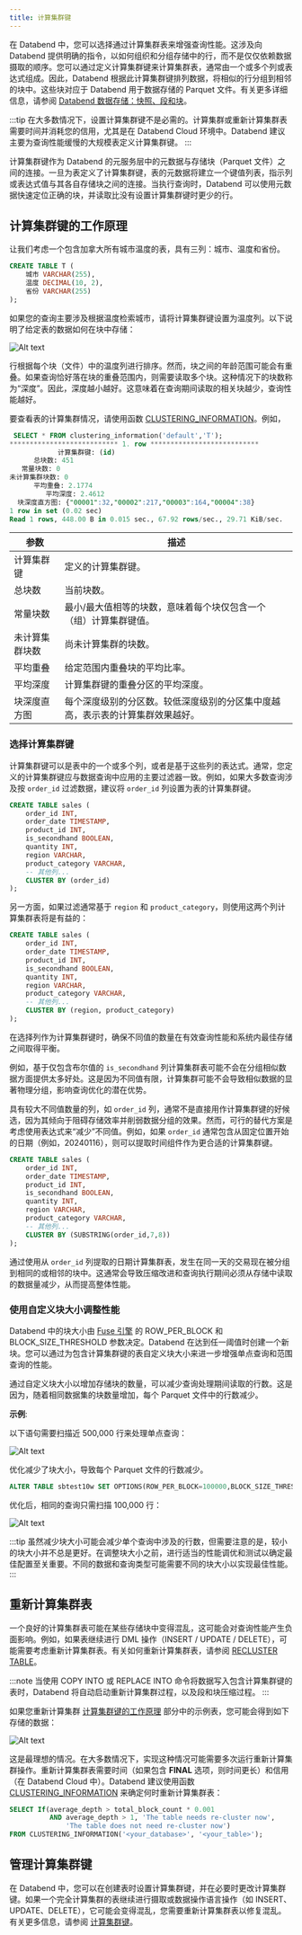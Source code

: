 ```yaml
---
title: 计算集群键
---
```


在 Databend 中，您可以选择通过计算集群表来增强查询性能。这涉及向 Databend 提供明确的指令，以如何组织和分组存储中的行，而不是仅仅依赖数据摄取的顺序。您可以通过定义计算集群键来计算集群表，通常由一个或多个列或表达式组成。因此，Databend 根据此计算集群键排列数据，将相似的行分组到相邻的块中。这些块对应于 Databend 用于数据存储的 Parquet 文件。有关更多详细信息，请参阅 [Databend 数据存储：快照、段和块](/sql/sql-commands/ddl/table/optimize-table#databend-数据存储-快照-段和块)。

:::tip
在大多数情况下，设置计算集群键不是必需的。计算集群或重新计算集群表需要时间并消耗您的信用，尤其是在 Databend Cloud 环境中。Databend 建议主要为查询性能缓慢的大规模表定义计算集群键。
:::

计算集群键作为 Databend 的元服务层中的元数据与存储块（Parquet 文件）之间的连接。一旦为表定义了计算集群键，表的元数据将建立一个键值列表，指示列或表达式值与其各自存储块之间的连接。当执行查询时，Databend 可以使用元数据快速定位正确的块，并读取比没有设置计算集群键时更少的行。

## 计算集群键的工作原理

让我们考虑一个包含加拿大所有城市温度的表，具有三列：城市、温度和省份。

```sql
CREATE TABLE T (
    城市 VARCHAR(255),
    温度 DECIMAL(10, 2),
    省份 VARCHAR(255)
);
```

如果您的查询主要涉及根据温度检索城市，请将计算集群键设置为温度列。以下说明了给定表的数据如何在块中存储：

![Alt text](/img/sql/clustered.png)

行根据每个块（文件）中的温度列进行排序。然而，块之间的年龄范围可能会有重叠。如果查询恰好落在块的重叠范围内，则需要读取多个块。这种情况下的块数称为“深度”。因此，深度越小越好。这意味着在查询期间读取的相关块越少，查询性能越好。

要查看表的计算集群情况，请使用函数 [CLUSTERING_INFORMATION](/sql/sql-functions/system-functions/clustering_information)。例如，

```sql
 SELECT * FROM clustering_information('default','T');
*************************** 1. row ***************************
            计算集群键: (id)
      总块数: 451
   常量块数: 0
未计算集群块数: 0
      平均重叠: 2.1774
         平均深度: 2.4612
  块深度直方图: {"00001":32,"00002":217,"00003":164,"00004":38}
1 row in set (0.02 sec)
Read 1 rows, 448.00 B in 0.015 sec., 67.92 rows/sec., 29.71 KiB/sec.
```

| 参数                    | 描述                                                                                                                                    |
| ----------------------- | --------------------------------------------------------------------------------------------------------------------------------------- |
| 计算集群键              | 定义的计算集群键。                                                                                                                      |
| 总块数                  | 当前块数。                                                                                                                              |
| 常量块数                | 最小/最大值相等的块数，意味着每个块仅包含一个（组）计算集群键值。                                                                       |
| 未计算集群块数          | 尚未计算集群的块数。                                                                                                                    |
| 平均重叠                | 给定范围内重叠块的平均比率。                                                                                                            |
| 平均深度                | 计算集群键的重叠分区的平均深度。                                                                                                        |
| 块深度直方图            | 每个深度级别的分区数。较低深度级别的分区集中度越高，表示表的计算集群效果越好。                                                          |

### 选择计算集群键

计算集群键可以是表中的一个或多个列，或者是基于这些列的表达式。通常，您定义的计算集群键应与数据查询中应用的主要过滤器一致。例如，如果大多数查询涉及按 `order_id` 过滤数据，建议将 `order_id` 列设置为表的计算集群键。

```sql
CREATE TABLE sales (
    order_id INT,
    order_date TIMESTAMP,
    product_id INT,
    is_secondhand BOOLEAN,
    quantity INT,
    region VARCHAR,
    product_category VARCHAR,
    -- 其他列...
    CLUSTER BY (order_id)
);
```

另一方面，如果过滤通常基于 `region` 和 `product_category`，则使用这两个列计算集群表将是有益的：

```sql
CREATE TABLE sales (
    order_id INT,
    order_date TIMESTAMP,
    product_id INT,
    is_secondhand BOOLEAN,
    quantity INT,
    region VARCHAR,
    product_category VARCHAR,
    -- 其他列...
    CLUSTER BY (region, product_category)
);
```

在选择列作为计算集群键时，确保不同值的数量在有效查询性能和系统内最佳存储之间取得平衡。

例如，基于仅包含布尔值的 `is_secondhand` 列计算集群表可能不会在分组相似数据方面提供太多好处。这是因为不同值有限，计算集群可能不会导致相似数据的显著物理分组，影响查询优化的潜在优势。

具有较大不同值数量的列，如 `order_id` 列，通常不是直接用作计算集群键的好候选，因为其倾向于阻碍存储效率并削弱数据分组的效果。然而，可行的替代方案是考虑使用表达式来“减少”不同值。例如，如果 `order_id` 通常包含从固定位置开始的日期（例如，20240116），则可以提取时间组件作为更合适的计算集群键。

```sql
CREATE TABLE sales (
    order_id INT,
    order_date TIMESTAMP,
    product_id INT,
    is_secondhand BOOLEAN,
    quantity INT,
    region VARCHAR,
    product_category VARCHAR,
    -- 其他列...
    CLUSTER BY (SUBSTRING(order_id,7,8))
);
```

通过使用从 `order_id` 列提取的日期计算集群表，发生在同一天的交易现在被分组到相同的或相邻的块中。这通常会导致压缩改进和查询执行期间必须从存储中读取的数据量减少，从而提高整体性能。

### 使用自定义块大小调整性能

Databend 中的块大小由 [Fuse 引擎](/sql/sql-reference/table-engines/fuse) 的 ROW_PER_BLOCK 和 BLOCK_SIZE_THRESHOLD 参数决定。Databend 在达到任一阈值时创建一个新块。您可以通过为包含计算集群键的表自定义块大小来进一步增强单点查询和范围查询的性能。

通过自定义块大小以增加存储块的数量，可以减少查询处理期间读取的行数。这是因为，随着相同数据集的块数量增加，每个 Parquet 文件中的行数减少。

**示例**:

以下语句需要扫描近 500,000 行来处理单点查询：

![Alt text](/img/sql/block-size-before.png)

优化减少了块大小，导致每个 Parquet 文件的行数减少。

```sql
ALTER TABLE sbtest10w SET OPTIONS(ROW_PER_BLOCK=100000,BLOCK_SIZE_THRESHOLD=52428800);
```

优化后，相同的查询只需扫描 100,000 行：

![Alt text](/img/sql/block-size-after.png)

:::tip
虽然减少块大小可能会减少单个查询中涉及的行数，但需要注意的是，较小的块大小并不总是更好。在调整块大小之前，进行适当的性能调优和测试以确定最佳配置至关重要。不同的数据和查询类型可能需要不同的块大小以实现最佳性能。
:::

## 重新计算集群表

一个良好的计算集群表可能在某些存储块中变得混乱，这可能会对查询性能产生负面影响。例如，如果表继续进行 DML 操作（INSERT / UPDATE / DELETE），可能需要考虑重新计算集群表。有关如何重新计算集群表，请参阅 [RECLUSTER TABLE](/sql/sql-commands/ddl/clusterkey/dml-recluster-table)。

:::note
当使用 COPY INTO 或 REPLACE INTO 命令将数据写入包含计算集群键的表时，Databend 将自动启动重新计算集群过程，以及段和块压缩过程。
:::

如果您重新计算集群 [计算集群键的工作原理](#计算集群键的工作原理) 部分中的示例表，您可能会得到如下存储的数据：

![Alt text](/img/sql/well-clustered.png)

这是最理想的情况。在大多数情况下，实现这种情况可能需要多次运行重新计算集群操作。重新计算集群表需要时间（如果包含 **FINAL** 选项，则时间更长）和信用（在 Databend Cloud 中）。Databend 建议使用函数 [CLUSTERING_INFORMATION](/sql/sql-functions/system-functions/clustering_information) 来确定何时重新计算集群表：

```sql
SELECT If(average_depth > total_block_count * 0.001
          AND average_depth > 1, 'The table needs re-cluster now',
              'The table does not need re-cluster now')
FROM CLUSTERING_INFORMATION('<your_database>', '<your_table>');
```

## 管理计算集群键

在 Databend 中，您可以在创建表时设置计算集群键，并在必要时更改计算集群键。如果一个完全计算集群的表继续进行摄取或数据操作语言操作（如 INSERT、UPDATE、DELETE），它可能会变得混乱，您需要重新计算集群表以修复混乱。有关更多信息，请参阅 [计算集群键](/sql/sql-commands/ddl/clusterkey/)。